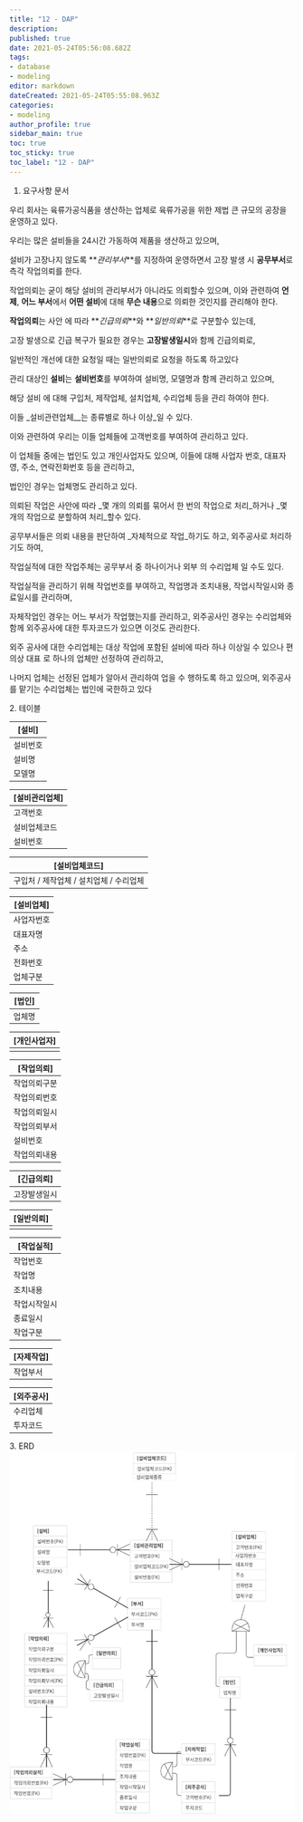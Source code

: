 ```yaml
---
title: "12 - DAP"
description: 
published: true
date: 2021-05-24T05:56:08.682Z
tags: 
- database
- modeling
editor: markdown
dateCreated: 2021-05-24T05:55:08.963Z
categories: 
- modeling
author_profile: true 
sidebar_main: true
toc: true
toc_sticky: true
toc_label: "12 - DAP"
---
```


1. 요구사항 문서

우리 회사는 육류가공식품을 생산하는 업체로 육류가공을 위한 제법 큰 규모의 공장을 운영하고 있다.

우리는 많은 설비들을 24시간 가동하여 제품을 생산하고 있으며,

설비가 고장나지 않도록 **_관리부서_**를 지정하여 운영하면서 고장 발생 시 **공무부서**로 측각 작업의뢰를 한다.

작업의뢰는 굳이 해당 설비의 관리부서가 아니라도 의뢰할수 있으며, 이와 관련하여 **언제**, **어느 부서**에서 **어떤 설비**에 대해 **무슨 내용**으로 의뢰한 것인지를 관리해야 한다.

**작업의뢰**는 사안 에 따라 **_긴급의뢰_**와 **_일반의뢰_**로 구분할수 있는데,

고장 발생으로 긴급 복구가 필요한 경우는 **고장발생일시**와 함께 긴급의뢰로,

일반적인 개선에 대한 요청일 때는 일반의뢰로 요청을 하도록 하고있다

관리 대상인 **설비**는 **설비번호**를 부여하여 설비명, 모델명과 함께 관리하고 있으며,

해당 설비 에 대해 구입처, 제작업체, 설치업체, 수리업체 등을 관리 하여야 한다.

이들 _설비관련업체__는 종류별로 하나 이상_일 수 있다.

이와 관련하여 우리는 이들 업체들에 고객번호를 부여하여 관리하고 있다.

이 업체들 중에는 법인도 있고 개인사업자도 있으며, 이들에 대해 사업자 번호, 대표자 영, 주소, 연락전화번호 등을 관리하고,

법인인 경우는 업체명도 관리하고 있다.

의뢰된 작업은 사안에 따라 _몇 개의 의뢰를 묶어서 한 번의 작업으로 처리_하거나 _몇 개의 작업으로 분할하여 처리_할수 있다.

공무부서들은 의뢰 내용을 판단하여 _자체적으로 작업_하기도 하고, 외주공사로 처리하기도 하여,

작업실적에 대한 작업주체는 공무부서 중 하나이거나 외부 의 수리업체 일 수도 있다.

작업실적을 관리하기 위해 작업번호를 부여하고, 작업명과 조치내용, 작업시작일시와 종료일시를 관리하며,

자체작업인 경우는 어느 부서가 작업했는지를 관리하고, 외주공사인 경우는 수리업체와 함께 외주공사에 대한 투자코드가 있으면 이것도 관리한다.

외주 공사에 대한 수리업체는 대상 작업에 포함된 설비에 따라 하나 이상일 수 있으나 편의상 대표 로 하나의 업체만 선정하여 관리하고,

나머지 업체는 선정된 업체가 알아서 관리하여 업을 수 행하도록 하고 있으며, 외주공사를 맡기는 수리업체는 법인에 국한하고 있다

2\. 테이블

| **\[설비\]** |
| --- |
| 설비번호 |
| 설비명 |
| 모델명 |

| **\[설비관리업체\]** |
| --- |
| 고객번호 |
| 설비업체코드 |
| 설비번호 |

| **\[설비업체코드\]** |
| --- |
| 구입처 / 제작업체 / 설치업체 / 수리업체 |

| **\[설비업체\]** |
| --- |
| 사업자번호 |
| 대표자명 |
| 주소  |
| 전화번호 |
| 업체구분 |

| **\[법인\]** |
| --- |
| 업체명 |

| **\[개인사업자\]** |
| --- |
|     |

| **\[작업의뢰\]** |
| --- |
| 작업의뢰구분 |
| 작업의뢰번호 |
| 작업의뢰일시 |
| 작업의뢰부서 |
| 설비번호 |
| 작업의뢰내용 |

| **\[긴급의뢰\]** |
| --- |
| 고장발생일시 |

| **\[일반의뢰\]** |
| --- |
|     |

| **\[작업실적\]** |
| --- |
| 작업번호 |
| 작업명 |
| 조치내용 |
| 작업시작일시 |
| 종료일시 |
| 작업구분 |

| **\[자제작업\]** |
| --- |
| 작업부서 |

| **\[외주공사\]** |
| --- |
| 수리업체 |
| 투자코드 |

3\. ERD
![data-modeling-12-01.jpg](..%2F..%2Fassets%2Fimg%2Fdata_modeling%2Fdata-modeling-12-01.jpg)
